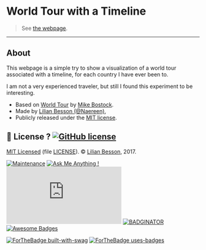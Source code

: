 # World Tour with a Timeline

> See [the webpage](https://naereen.github.io/world-tour-timeline/).

----

## About
This webpage is a simple try to show a visualization of a world tour associated with a timeline, for each country I have ever been to.

I am not a very experienced traveler, but still I found this experiment to be interesting.

- Based on <a href="http://bl.ocks.org/mbostock/4183330">World Tour</a> by <a href="http://bost.ocks.org/mike/">Mike Bostock</a>.
- Made by <a href="https://GitHub.com/Naereen">Lilian Besson (@Naereen)</a>,
- Publicly released under the <a href="https://lbesson.mit-license.org/">MIT license</a>.

## :scroll: License ? [![GitHub license](https://img.shields.io/github/license/Naereen/world-tour-timeline.svg)](https://github.com/Naereen/world-tour-timeline/blob/master/LICENSE)
[MIT Licensed](https://lbesson.mit-license.org/) (file [LICENSE](LICENSE)).
© [Lilian Besson](https://GitHub.com/Naereen), 2017.

[![Maintenance](https://img.shields.io/badge/Maintained%3F-yes-green.svg)](https://GitHub.com/Naereen/world-tour-timeline/graphs/commit-activity)
[![Ask Me Anything !](https://img.shields.io/badge/Ask%20me-anything-1abc9c.svg)](https://GitHub.com/Naereen/ama)
[![Analytics](https://ga-beacon.appspot.com/UA-38514290-17/github.com/Naereen/world-tour-timeline/README.md?pixel)](https://GitHub.com/Naereen/world-tour-timeline/)
[![BADGINATOR](https://badginator.herokuapp.com/Naereen/world-tour-timeline.svg)](https://github.com/defunctzombie/badginator)
[![Awesome Badges](https://img.shields.io/badge/badges-awesome-green.svg)](https://github.com/Naereen/badges)

[![ForTheBadge built-with-swag](http://ForTheBadge.com/images/badges/built-with-swag.svg)](https://GitHub.com/Naereen/)
[![ForTheBadge uses-badges](http://ForTheBadge.com/images/badges/uses-badges.svg)](http://ForTheBadge.com)
